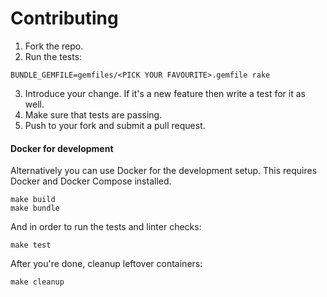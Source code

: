 # Contributing

1. Fork the repo.
2. Run the tests:

  ```
  BUNDLE_GEMFILE=gemfiles/<PICK YOUR FAVOURITE>.gemfile rake
  ```
3. Introduce your change. If it's a new feature then write a test for it as well.
4. Make sure that tests are passing.
5. Push to your fork and submit a pull request.

#### Docker for development

Alternatively you can use Docker for the development setup. This requires Docker
and Docker Compose installed.

```
make build
make bundle
```

And in order to run the tests and linter checks:

```
make test
```

After you're done, cleanup leftover containers:

```
make cleanup
```
